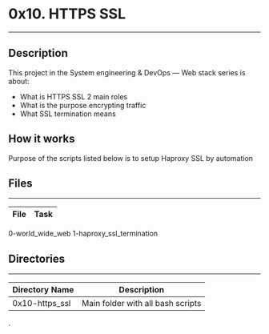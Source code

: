# 0x10. HTTPS SSL
---
## Description

This project in the System engineering & DevOps ― Web stack series is about:
* What is HTTPS SSL 2 main roles
* What is the purpose encrypting traffic
* What SSL termination means

## How it works
Purpose of the scripts listed below is to setup Haproxy SSL by automation

## Files
---
File|Task
---|---
0-world_wide_web
1-haproxy_ssl_termination

## Directories
---
Directory Name | Description
---|---
0x10-https_ssl | Main folder with all bash scripts


.
